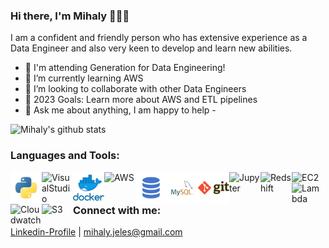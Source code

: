 ### Hi there, I'm Mihaly 👋👋👋

I am a confident and friendly person who has extensive experience as a Data Engineer and also very keen to develop and learn new abilities.

- 🔭 I'm attending Generation for Data Engineering!
- 🌱 I’m currently learning AWS 
- 👯 I’m looking to collaborate with other Data Engineers
- 🥅 2023 Goals: Learn more about AWS and ETL pipelines
- 💬 Ask me about anything, I am happy to help
-<br />


![Mihaly's github stats](https://github-readme-stats.vercel.app/api?username=mihalyjeles&show_icons=true&theme=radical)
<br />
### Languages and Tools:

<img align="left" alt="Python3" width="50px" src="https://raw.githubusercontent.com/github/explore/80688e429a7d4ef2fca1e82350fe8e3517d3494d/topics/python/python.png" />
<img align="left" alt="VisualStudio" width="50px" src="https://cdn.jsdelivr.net/gh/devicons/devicon/icons/vscode/vscode-original.svg" />
<img align="left" alt="Docker" width="50px" src="https://raw.githubusercontent.com/github/explore/80688e429a7d4ef2fca1e82350fe8e3517d3494d/topics/docker/docker.png" />
<img align="left" alt="AWS" width="50px" src="https://icons.iconarchive.com/icons/danleech/simple/256/aws-icon.png" />
<img align="left" alt="SQL" width="50px" src="https://raw.githubusercontent.com/github/explore/80688e429a7d4ef2fca1e82350fe8e3517d3494d/topics/sql/sql.png" />
<img align="left" alt="MySQL" width="50px" src="https://raw.githubusercontent.com/github/explore/80688e429a7d4ef2fca1e82350fe8e3517d3494d/topics/mysql/mysql.png" />
<img align="left" alt="Git" width="50px" src="https://raw.githubusercontent.com/github/explore/80688e429a7d4ef2fca1e82350fe8e3517d3494d/topics/git/git.png" />
<img align="left" alt="Jupyter" width="50px" src="https://github.com/melanieshi0120/melanieshi0120/blob/master/images/Jupyter_logo.png" />
<img align="left" alt="Redshift" width="50px" src="https://tse3.explicit.bing.net/th?id=OIP.okeRdppRJCfrZlB47Js-OAHaEK&pid=Api&P=0" />
<img align="left" alt="EC2" width="50px" src="https://tse4.mm.bing.net/th?id=OIP.0bENSQPRYRBEMrcursLI3wHaI9&pid=Api&P=0" />
<img align="left" alt="Lambda" width="50px" src="https://tse2.mm.bing.net/th?id=OIP.SZB_x5M5SCM2X2PzYBjWJgAAAA&pid=Api&P=0" />
<img align="left" alt="Cloudwatch" width="50px" src="https://tse1.explicit.bing.net/th?id=OIP.puDba54tXA8YYBv_7v4mMQHaEo&pid=Api&P=0" />
<img align="left" alt="S3" width="50px" src="https://tse3.mm.bing.net/th?id=OIP.w6RlVPe0j68tRDfq2kI_NAHaFj&pid=Api&P=0" />

### Connect with me:
[Linkedin-Profile](https://www.linkedin.com/in/mihaly-zoltan-jeles-64203526b/) | mihaly.jeles@gmail.com

